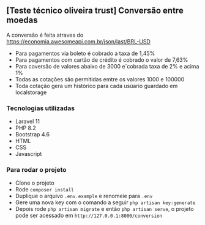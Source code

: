 ## [Teste técnico oliveira trust] Conversão entre moedas

A conversão é feita atraves do https://economia.awesomeapi.com.br/json/last/BRL-USD

- Para pagamentos via boleto é cobrado a taxa de 1,45%
- Para pagamentos com cartão de crédito é cobrado o valor de 7,63%
- Para coversão de valores abaixo de 3000 e´cobrada taxa de 2% e acima 1%
- Todas as cotações são permitidas emtre os valores 1000 e 100000
- Toda cotação gera um histórico para cada usúario guardado em localstorage

### Tecnologias utilizadas
- Laravel 11
- PHP 8.2
- Bootstrap 4.6
- HTML
- CSS
- Javascript

### Para rodar o projeto

- Clone o projeto 
- Rode `composer install`
- Duplique o arquivo `.env.example` e renomeie para `.env`
- Gere uma nova key com o comando a seguir `php artisan key:generate`
- Depois rode `php artisan migrate` e então `php artisan serve`, o projeto pode ser acessado em `http://127.0.0.1:8000/conversion`
